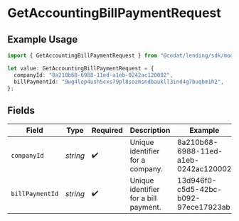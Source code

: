# GetAccountingBillPaymentRequest

## Example Usage

```typescript
import { GetAccountingBillPaymentRequest } from "@codat/lending/sdk/models/operations";

let value: GetAccountingBillPaymentRequest = {
  companyId: "8a210b68-6988-11ed-a1eb-0242ac120002",
  billPaymentId: "9wg4lep4ush5cxs79pl8sozmsndbaukll3ind4g7buqbm1h2",
};
```

## Fields

| Field                                 | Type                                  | Required                              | Description                           | Example                               |
| ------------------------------------- | ------------------------------------- | ------------------------------------- | ------------------------------------- | ------------------------------------- |
| `companyId`                           | *string*                              | :heavy_check_mark:                    | Unique identifier for a company.      | 8a210b68-6988-11ed-a1eb-0242ac120002  |
| `billPaymentId`                       | *string*                              | :heavy_check_mark:                    | Unique identifier for a bill payment. | 13d946f0-c5d5-42bc-b092-97ece17923ab  |